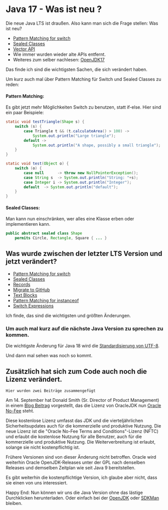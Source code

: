 # Java 17 - Was ist neu ?
<!-- date: 2021-09-21 11:58:00 -->
<!-- category: java -->
<!-- description: Die neue Java LTS ist draußen. Also kann man sich die Frage stellen: Was ist neu? -->
Die neue Java LTS ist draußen. Also kann man sich die Frage stellen: Was ist neu? 

* [Pattern Matching for switch](https://openjdk.java.net/jeps/406)
* [Sealed Classes](https://openjdk.java.net/jeps/409)
* [Vector API](https://openjdk.java.net/jeps/414)
* Wie immer wurden wieder alte APIs entfernt.
* Weiteres zum selber nachlesen: [OpenJDK17](https://openjdk.java.net/projects/jdk/17/)


Das finde ich sind die wichtigsten Sachen, die sich verändert haben.

Um kurz auch mal über Pattern Matching für Switch und Sealed Classes zu reden:

#### Pattern Matching:

Es gibt jetzt mehr Möglichkeiten Switch zu benutzen, statt if-else. Hier sind ein paar Beispiele:

```java
static void testTriangle(Shape s) {
    switch (s) {
        case Triangle t && (t.calculateArea() > 100) ->
            System.out.println("Large triangle");
        default ->
            System.out.println("A shape, possibly a small triangle");
    }
}
```


```java
static void test(Object o) {
    switch (o) {
        case null      -> throw new NullPointerException();
        case String s  -> System.out.println("String: "+s);
        case Integer i -> System.out.println("Integer");
        default  -> System.out.println("default");
    }
}
```

#### Sealed Classes:

Man kann nun einschränken, wer alles eine Klasse erben oder implementieren kann.

```java
public abstract sealed class Shape
    permits Circle, Rectangle, Square { ... }
```


## Was wurde zwischen der letzter LTS Version und jetzt verändert?

* [Pattern Matching for switch](https://openjdk.java.net/jeps/406)
* [Sealed Classes](https://openjdk.java.net/jeps/409)
* [Records](https://openjdk.java.net/jeps/395)
* [Migrate to GitHub](https://openjdk.java.net/jeps/369)
* [Text Blocks](https://openjdk.java.net/jeps/378)
* [Pattern Matching for instanceof](https://openjdk.java.net/jeps/305)
* [Switch Expressions](https://openjdk.java.net/jeps/361)

Ich finde, das sind die wichtigsten und größten Änderungen.

### Um auch mal kurz auf die nächste Java Version zu sprechen zu kommen.
Die wichtigste Änderung für Java 18 wird die [Standardisierung von UTF-8](https://openjdk.java.net/jeps/400).

Und dann mal sehen was noch so kommt.


## Zusätzlich hat sich zum Code auch noch die Lizenz verändert. 
```Hier wurden zwei Beiträge zusammengefügt```

Am 14\. September hat Donald Smith (Sr. Director of Product Management) in einem [Blog Beitrag](https://blogs.oracle.com/java-platform-group/faster-and-easier-use-and-redistribution-of-java-se) vorgestellt, das die Lizenz von OracleJDK nun [Oracle No-Fee](https://www.oracle.com/downloads/licenses/no-fee-license.html) steht.

Diese kostenlose Lizenz umfasst das JDK und die vierteljährlichen Sicherheitsupdates auch für die kommerzielle und produktive Nutzung. Die neue Lizenz ist die "Oracle No-Fee Terms and Conditions"-Lizenz (NFTC) und erlaubt die kostenlose Nutzung für alle Benutzer, auch für die kommerzielle und produktive Nutzung. Die Weiterverbreitung ist erlaubt, solange sie nicht kostenpflichtig ist.

Frühere Versionen sind von dieser Änderung nicht betroffen. Oracle wird weiterhin Oracle OpenJDK-Releases unter der GPL nach denselben Releases und demselben Zeitplan wie seit Java 9 bereitstellen.

Es gibt weiterhin die kostenpflichtige Version, ich glaube aber nicht, dass sie einen von uns interessiert.

Happy End: Nun können wir uns die Java Version ohne das lästige Durchklicken herunterladen. Oder einfach bei der [OpenJDK](https://openjdk.java.net/) oder [SDKMan](https://sdkman.io/) bleiben.



	
